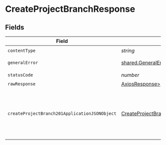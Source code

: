 # CreateProjectBranchResponse


## Fields

| Field                                                                                                     | Type                                                                                                      | Required                                                                                                  | Description                                                                                               |
| --------------------------------------------------------------------------------------------------------- | --------------------------------------------------------------------------------------------------------- | --------------------------------------------------------------------------------------------------------- | --------------------------------------------------------------------------------------------------------- |
| `contentType`                                                                                             | *string*                                                                                                  | :heavy_check_mark:                                                                                        | N/A                                                                                                       |
| `generalError`                                                                                            | [shared.GeneralError](../../models/shared/generalerror.md)                                                | :heavy_minus_sign:                                                                                        | General Error                                                                                             |
| `statusCode`                                                                                              | *number*                                                                                                  | :heavy_check_mark:                                                                                        | N/A                                                                                                       |
| `rawResponse`                                                                                             | [AxiosResponse>](https://axios-http.com/docs/res_schema)                                                  | :heavy_minus_sign:                                                                                        | N/A                                                                                                       |
| `createProjectBranch201ApplicationJSONObject`                                                             | [CreateProjectBranch201ApplicationJSON](../../models/operations/createprojectbranch201applicationjson.md) | :heavy_minus_sign:                                                                                        | Created a branch. An endpoint is only created if it was specified in the request.                         |